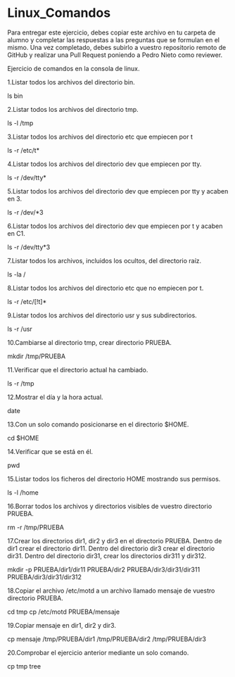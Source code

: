 # Linux_Comandos

Para entregar este ejercicio, debes copiar este archivo en tu carpeta de alumno y completar las respuestas a las preguntas que se formulan en el mismo.
Una vez completado, debes subirlo a vuestro repositorio remoto de GitHub y realizar una Pull Request poniendo a Pedro Nieto como reviewer.


Ejercicio de comandos en la consola de linux.

  1.Listar todos los archivos del directorio bin.

 ls bin  
    
  2.Listar todos los archivos del directorio tmp.
   
 ls -l /tmp
    
  3.Listar todos los archivos del directorio etc que empiecen por t 
    
 ls -r /etc/t*
  
  4.Listar todos los archivos del directorio dev que empiecen por tty.
    
 ls -r /dev/tty*
    
  5.Listar todos los archivos del directorio dev que empiecen por tty y acaben en 3.
    
 ls -r /dev/*3
    
  6.Listar todos los archivos del directorio dev que empiecen por t y acaben en C1.
    
 ls -r /dev/tty*3

  7.Listar todos los archivos, incluidos los ocultos, del directorio raíz.
    
 ls -la /
    
  8.Listar todos los archivos del directorio etc que no empiecen por t.
    
 ls -r /etc/[!t]*

  9.Listar todos los archivos del directorio usr y sus subdirectorios.
    
 ls -r /usr

  10.Cambiarse al directorio tmp, crear directorio PRUEBA.
    
 mkdir /tmp/PRUEBA

  11.Verificar que el directorio actual ha cambiado.
    
 ls -r /tmp   

  12.Mostrar el día y la hora actual.
    
 date

  13.Con un solo comando posicionarse en el directorio $HOME.
    
 cd $HOME    
 
  14.Verificar que se está en él.
    
 pwd

  15.Listar todos los ficheros del directorio HOME mostrando sus permisos.
    
 ls -l /home

  16.Borrar todos los archivos y directorios visibles de vuestro directorio PRUEBA.
    
 rm -r /tmp/PRUEBA

  17.Crear los directorios dir1, dir2 y dir3 en el directorio PRUEBA. Dentro de dir1 crear el directorio dir11. Dentro del directorio 
  dir3 crear el directorio dir31. Dentro del directorio dir31, crear los directorios dir311 y dir312.
    
 mkdir -p PRUEBA/dir1/dir11 PRUEBA/dir2 PRUEBA/dir3/dir31/dir311 PRUEBA/dir3/dir31/dir312
    
  18.Copiar el archivo /etc/motd a un archivo llamado mensaje de vuestro directorio PRUEBA.
    
 cd tmp
 cp /etc/motd PRUEBA/mensaje

  19.Copiar mensaje en dir1, dir2 y dir3.
    
 cp mensaje /tmp/PRUEBA/dir1 /tmp/PRUEBA/dir2 /tmp/PRUEBA/dir3
    
  20.Comprobar el ejercicio anterior mediante un solo comando.

 cp tmp
 tree
    

    
   

